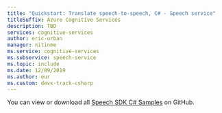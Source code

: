 ```yaml
---
title: "Quickstart: Translate speech-to-speech, C# - Speech service"
titleSuffix: Azure Cognitive Services
description: TBD
services: cognitive-services
author: eric-urban
manager: nitinme
ms.service: cognitive-services
ms.subservice: speech-service
ms.topic: include
ms.date: 12/09/2019
ms.author: eur
ms.custom: devx-track-csharp
---
```


You can view or download all <a href="https://aka.ms/speech/github-csharp">Speech SDK C# Samples</a> on GitHub. 
